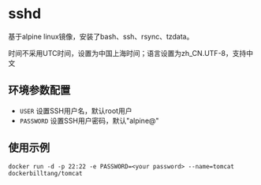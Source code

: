 # sshd
基于alpine linux镜像，安装了bash、ssh、rsync、tzdata。

时间不采用UTC时间，设置为中国上海时间；语言设置为zh_CN.UTF-8，支持中文

## 环境参数配置
- `USER` 设置SSH用户名，默认root用户
- `PASSWORD` 设置SSH用户密码，默认"alpine@"

## 使用示例
```
docker run -d -p 22:22 -e PASSWORD=<your password> --name=tomcat dockerbilltang/tomcat
```
